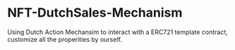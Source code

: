 # NFT-DutchSales-Mechanism
 Using Dutch Action Mechansim to interact with a ERC721 template contract, customize all the properities by ourself.

